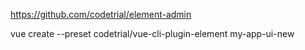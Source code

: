 

https://github.com/codetrial/element-admin

vue create --preset codetrial/vue-cli-plugin-element my-app-ui-new
